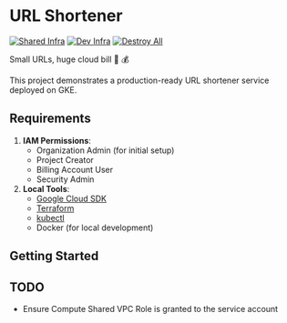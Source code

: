 # URL Shortener

[![Shared Infra](https://github.com/rhargreaves/url-shortener/actions/workflows/shared-infra.yml/badge.svg)](https://github.com/rhargreaves/url-shortener/actions/workflows/shared-infra.yml)
[![Dev Infra](https://github.com/rhargreaves/url-shortener/actions/workflows/dev-infra.yml/badge.svg)](https://github.com/rhargreaves/url-shortener/actions/workflows/dev-infra.yml)
[![Destroy All](https://github.com/rhargreaves/url-shortener/actions/workflows/destroy-all.yml/badge.svg)](https://github.com/rhargreaves/url-shortener/actions/workflows/destroy-all.yml)

Small URLs, huge cloud bill :rocket: :moneybag:

This project demonstrates a production-ready URL shortener service deployed on GKE.

## Requirements

1. **IAM Permissions**:
   - Organization Admin (for initial setup)
   - Project Creator
   - Billing Account User
   - Security Admin
2. **Local Tools**:
   - [Google Cloud SDK](https://cloud.google.com/sdk/docs/install)
   - [Terraform](https://developer.hashicorp.com/terraform/downloads)
   - [kubectl](https://kubernetes.io/docs/tasks/tools/)
   - Docker (for local development)

## Getting Started

## TODO

* Ensure Compute Shared VPC Role is granted to the service account
